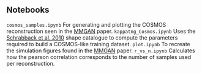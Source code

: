 ## Notebooks

```cosmos_samples.ipynb``` For generating and plotting the COSMOS reconstruction seen in the [MMGAN](https://arxiv.org/abs/2410.24197) paper. 
```kappatng_Cosmos.ipynb``` Uses the [Schrabback et al. 2010](https://www.aanda.org/articles/aa/abs/2010/08/aa13577-09/aa13577-09.html) shape catalogue to compute the parameters required to build a COSMOS-like training dataset.
```plot.ipynb``` To recreate the simulation figures found in the [MMGAN](https://arxiv.org/abs/2410.24197) paper.
```r_vs_n.ipynb``` Calculates how the pearson correlation corresponds to the number of samples used per reconstruction.
